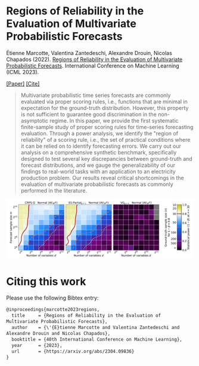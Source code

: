 # Regions of Reliability in the Evaluation of Multivariate Probabilistic Forecasts

Étienne Marcotte, Valentina Zantedeschi, Alexandre Drouin, Nicolas Chapados (2022). [Regions of Reliability in the Evaluation of Multivariate Probabilistic Forecasts](https://arxiv.org/abs/2304.09836). International Conference on Machine Learning (ICML 2023).

[[Paper]](https://arxiv.org/abs/2304.09836) [[Cite]](paper.bib)

> Multivariate probabilistic time series forecasts are commonly evaluated via proper scoring rules, i.e., functions that are minimal in expectation for the ground-truth distribution. However, this property is not sufficient to guarantee good discrimination in the non-asymptotic regime. In this paper, we provide the first systematic finite-sample study of proper scoring rules for time-series forecasting evaluation. Through a power analysis, we identify the "region of reliability" of a scoring rule, i.e., the set of practical conditions where it can be relied on to identify forecasting errors. We carry out our analysis on a comprehensive synthetic benchmark, specifically designed to test several key discrepancies between ground-truth and forecast distributions, and we gauge the generalizability of our findings to real-world tasks with an application to an electricity production problem. Our results reveal critical shortcomings in the evaluation of multivariate probabilistic forecasts as commonly performed in the literature.

<img src="banner.png" />


# Citing this work

Please use the following Bibtex entry:

```
@inproceedings{marcotte2023regions,
  title     = {Regions of Reliability in the Evaluation of Multivariate Probabilistic Forecasts},
  author    = {\'{E}tienne Marcotte and Valentina Zantedeschi and Alexandre Drouin and Nicolas Chapados},
  booktitle = {40th International Conference on Machine Learning},
  year      = {2023},
  url       = {https://arxiv.org/abs/2304.09836}
}
```
